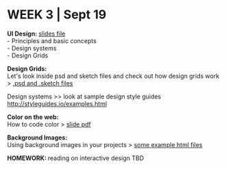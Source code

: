 <h1>WEEK 3 | Sept 19 </h1>
<p><strong>UI Design: </strong><a href="IntrotoWeb_W3_DesigningforWeb.pdf">slides file</a><br>
- Principles and basic concepts<br>
- Design systems<br>
- Design Grids<br>
</p>
<p><strong>Design Grids:</strong><br>
Let's look inside psd and sketch files and check out how design grids work > <a href="https://github.com/miraalibek/NYU_IDM_IntroToWeb/tree/master/W3_Sept19/sketch_psd">.psd and .sketch files</a></p>
<p>Design systems >> look at sample design style guides <a href="http://styleguides.io/examples.html" >http://styleguides.io/examples.html</a></p>
<p><strong>Color on the web:</strong><br>
How to code color > <a href="IntrotoWeb_W3c_Color.pdf">slide pdf</a></p>
<p><strong>Background Images:</strong><br>
Using background images in your projects > <a href="https://github.com/miraalibek/NYU_IDM_IntroToWeb/tree/master/W3_Sept19/background_image">some example html files</a></p>
<p><strong>HOMEWORK: </strong>reading on interactive design TBD</p>
